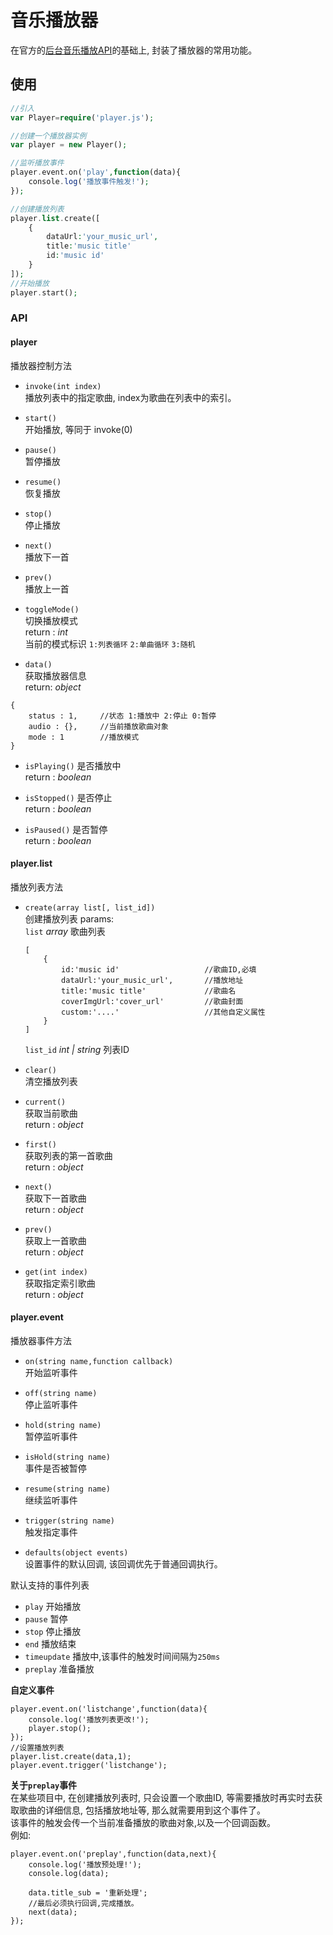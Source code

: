 # 音乐播放器


在官方的[后台音乐播放API](https://mp.weixin.qq.com/debug/wxadoc/dev/api/media-background-audio.html)的基础上, 封装了播放器的常用功能。


## 使用

```php
//引入
var Player=require('player.js');

//创建一个播放器实例
var player = new Player();

//监听播放事件
player.event.on('play',function(data){
    console.log('播放事件触发!');
});

//创建播放列表
player.list.create([
    {
        dataUrl:'your_music_url',
        title:'music title'
        id:'music id'
    }
]);
//开始播放
player.start();
```


### API

#### player

播放器控制方法

- `invoke(int index)`  
播放列表中的指定歌曲, index为歌曲在列表中的索引。

- `start()`  
开始播放, 等同于 invoke(0)

- `pause()`  
暂停播放

- `resume()`  
恢复播放

- `stop()`  
停止播放

- `next()`  
播放下一首

- `prev()`  
播放上一首

- `toggleMode()`  
切换播放模式  
return :  *int*   
当前的模式标识 `1:列表循环` `2:单曲循环` `3:随机`

- `data()`  
获取播放器信息  
return: *object*   
```
{
    status : 1,     //状态 1:播放中 2:停止 0:暂停
    audio : {},     //当前播放歌曲对象
    mode : 1        //播放模式
}
```

- `isPlaying()`
是否播放中  
return : *boolean*

- `isStopped()`
是否停止  
return : *boolean*

- `isPaused()`
是否暂停  
return : *boolean*


#### player.list

播放列表方法

- `create(array list[, list_id])`  
创建播放列表
params:  
    `list` *array* 歌曲列表  
    ``` 
    [
        {
            id:'music id'                   //歌曲ID,必填
            dataUrl:'your_music_url',       //播放地址
            title:'music title'             //歌曲名
            coverImgUrl:'cover_url'         //歌曲封面
            custom:'....'                   //其他自定义属性
        }
    ]
    ```  
    `list_id` *int | string* 列表ID
    
- `clear()`  
清空播放列表

- `current()`  
获取当前歌曲  
return : *object*

- `first()`  
获取列表的第一首歌曲  
return : *object*

- `next()`  
获取下一首歌曲  
return : *object*

- `prev()`  
获取上一首歌曲  
return : *object*

- `get(int index)`  
获取指定索引歌曲  
return : *object*


#### player.event

播放器事件方法

- `on(string name,function callback)`  
开始监听事件  

- `off(string name)`  
停止监听事件  

- `hold(string name)`  
暂停监听事件  

- `isHold(string name)`  
事件是否被暂停  

- `resume(string name)`  
继续监听事件  

- `trigger(string name)`  
触发指定事件
  
- `defaults(object events)`  
设置事件的默认回调, 该回调优先于普通回调执行。


默认支持的事件列表  
- `play`          开始播放
- `pause`         暂停
- `stop`          停止播放
- `end`           播放结束
- `timeupdate`    播放中,该事件的触发时间间隔为`250ms`
- `preplay`       准备播放


**自定义事件**  
```
player.event.on('listchange',function(data){
    console.log('播放列表更改!');
    player.stop();
});
//设置播放列表
player.list.create(data,1);
player.event.trigger('listchange');
```



**关于`preplay`事件**  
在某些项目中, 在创建播放列表时, 只会设置一个歌曲ID, 
等需要播放时再实时去获取歌曲的详细信息, 包括播放地址等, 那么就需要用到这个事件了。  
该事件的触发会传一个当前准备播放的歌曲对象,以及一个回调函数。  
例如:
```
player.event.on('preplay',function(data,next){
    console.log('播放预处理!');
    console.log(data);

    data.title_sub = '重新处理';
    //最后必须执行回调,完成播放。
    next(data);
});
```

 
 




